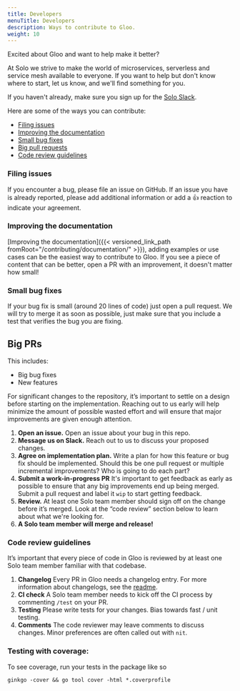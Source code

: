```yaml
---
title: Developers
menuTitle: Developers
description: Ways to contribute to Gloo.
weight: 10
---
```


Excited about Gloo and want to help make it better? 

At Solo we strive to make the world of microservices, serverless and service mesh available to everyone. If you want to help but don't know where to start, let us know, and we'll find something for you.

If you haven't already, make sure you sign up for the [Solo Slack](https://slack.solo.io).

Here are some of the ways you can contribute: 

* [Filing issues](#filing-issues)
* [Improving the documentation](#improving-the-documentation)
* [Small bug fixes](#small-bug-fixes)
* [Big pull requests](#big-prs)
* [Code review guidelines](#code-review-guidelines)


### Filing issues

If you encounter a bug, please file an issue on GitHub. If an issue you have is already reported, please add additional information or add a 👍 reaction to indicate your agreement.


### Improving the documentation

[Improving the documentation]({{< versioned_link_path fromRoot="/contributing/documentation/" >}}), adding examples or use cases can be the easiest way to contribute to Gloo. If you see a piece of content that can be better, open a PR with an improvement, it doesn't matter how small!

### Small bug fixes

If your bug fix is small (around 20 lines of code) just open a pull request. We will try to merge it as soon as possible, just make sure that you include a test that verifies the bug you are fixing.

## Big PRs

This includes:

- Big bug fixes
- New features

For significant changes to the repository, it’s important to settle on a design before starting on the implementation. Reaching out to us early will help minimize the amount of possible wasted effort and will ensure that major improvements are given enough attention.

1. **Open an issue.** Open an issue about your bug in this repo.
2. **Message us on Slack.** Reach out to us to discuss your proposed changes.
3. **Agree on implementation plan.** Write a plan for how this feature or bug fix should be implemented. Should this be one pull request or multiple incremental improvements? Who is going to do each part?
4. **Submit a work-in-progress PR** It's important to get feedback as early as possible to ensure that any big improvements end up being merged. Submit a pull request and label it `wip` to start getting feedback.
5. **Review.** At least one Solo team member should sign off on the change before it’s merged. Look at the “code review” section below to learn about what we're looking for.
6. **A Solo team member will merge and release!**

### Code review guidelines

It’s important that every piece of code in Gloo is reviewed by at least one Solo team member familiar with that codebase.

1. **Changelog** Every PR in Gloo needs a changelog entry. For more information about changelogs, see the [readme](https://github.com/solo-io/go-utils/tree/master/changelogutils). 
2. **CI check** A Solo team member needs to kick off the CI process by commenting `/test` on your PR.
3. **Testing** Please write tests for your changes. Bias towards fast / unit testing. 
4. **Comments** The code reviewer may leave comments to discuss changes. Minor preferences are often called out with `nit`.

### Testing with coverage:

To see coverage, run your tests in the package like so

```
ginkgo -cover && go tool cover -html *.coverprofile
```